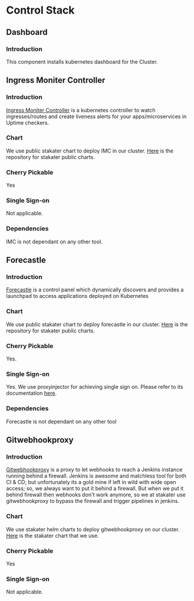 # Control Stack

## Dashboard

### Introduction

This component installs kubernetes dashboard for the Cluster.

## Ingress Moniter Controller

### Introduction

[Ingress Moniter Controller](https://github.com/stakater/IngressMonitorController) is a kubernetes controller to watch ingresses/routes and create liveness alerts for your apps/microservices in Uptime checkers.

### Chart

We use public stakater chart to deploy IMC in our cluster. [Here](https://github.com/stakater/stakater-charts/tree/master/docs) is the repository for stakater public charts.

### Cherry Pickable

Yes

### Single Sign-on

Not applicable.

### Dependencies

IMC is not dependant on any other tool.

## Forecastle

### Introduction

[Forecastle](https://github.com/stakater/forecastle) is a control panel which dynamically discovers and provides a launchpad to access applications deployed on Kubernetes

### Chart

We use public stakater chart to deploy forecastle in our cluster. [Here](https://github.com/stakater/stakater-charts/tree/master/docs) is the repository for stakater public charts.

### Cherry Pickable

Yes.

### Single Sign-on

Yes. We use proxyinjector for achieving single sign on. Please refer to its documentation [here](https://playbook.stakater.com/content/tools/global/proxyinjector/developer-documentation.html).

### Dependencies

Forecastle is not dependant on any other tool

## Gitwebhookproxy

### Introduction

[Gitwebhookproxy](https://github.com/stakater/GitWebhookProxy) is a proxy to let webhooks to reach a Jenkins instance running behind a firewall. Jenkins is awesome and matchless tool for both CI & CD; but unfortunately its a gold mine if left in wild with wide open access; so, we always want to put it behind a firewall. But when we put it behind firewall then webhooks don't work anymore, so we at stakater use gitwebhookproxy to bypass the firewall and trigger pipelines in jenkins.

### Chart

We use stakater helm charts to deploy gitwebhookproxy on our cluster. [Here](https://github.com/stakater/GitWebhookProxy/tree/master/deployments/kubernetes/chart/gitwebhookproxy) is the stakater chart that we use. 

### Cherry Pickable

Yes

### Single Sign-on

Not applicable.
